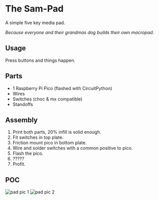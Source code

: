 # The Sam-Pad

A simple five key media pad.

*Because everyone and their grandmas dog builds their own macropad.*

## Usage

Press buttons and things happen.

## Parts
- 1 Raspberry Pi Pico (flashed with CircuitPython)
- Wires
- Switches (choc & mx compatible)
- Standoffs

## Assembly
1. Print both parts, 20% infill is solid enough.
2. Fit switches in top plate.
3. Friction mount pico in bottom plate.
4. Wire and solder switches with a common positive to pico.
5. Flash the pico.
6. ?????
7. Profit.

## POC
![pad pic 1](https://github.com/sam-booth/fun-projects/tree/main/keyboards/media-pad-v1/macropad.jpg)
![pad pic 2](https://github.com/sam-booth/fun-projects/tree/main/keyboards/media-pad-v1/macropad2.jpg)
